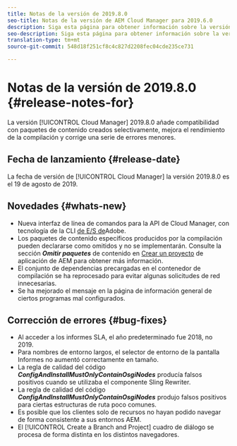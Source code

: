 ```yaml
---
title: Notas de la versión de 2019.8.0
seo-title: Notas de la versión de AEM Cloud Manager para 2019.6.0
description: Siga esta página para obtener información sobre la versión 2019.8.0 de Cloud Manager.
seo-description: Siga esta página para obtener información sobre la versión 2019.8.0 de AEM Cloud Manager.
translation-type: tm+mt
source-git-commit: 548d18f251cf8c4c827d2208fec04cde235ce731

---
```


# Notas de la versión de 2019.8.0 {#release-notes-for}

La versión [!UICONTROL Cloud Manager] 2019.8.0 añade compatibilidad con paquetes de contenido creados selectivamente, mejora el rendimiento de la compilación y corrige una serie de errores menores.

## Fecha de lanzamiento {#release-date}

La fecha de versión de [!UICONTROL Cloud Manager] la versión 2019.8.0 es el 19 de agosto de 2019.

## Novedades {#whats-new}

* Nueva interfaz de línea de comandos para la API de Cloud Manager, con tecnología de la CLI [de E/S de](https://github.com/adobe/aio-cli-plugin-cloudmanager)Adobe.
* Los paquetes de contenido específicos producidos por la compilación pueden declararse como omitidos y no se implementarán. Consulte la sección ***Omitir paquetes*** de contenido en [Crear un proyecto](create-an-application-project.md) de aplicación de AEM para obtener más información.
* El conjunto de dependencias precargadas en el contenedor de compilación se ha reprocesado para evitar algunas solicitudes de red innecesarias.
* Se ha mejorado el mensaje en la página de información general de ciertos programas mal configurados.

## Corrección de errores {#bug-fixes}

* Al acceder a los informes SLA, el año predeterminado fue 2018, no 2019.
* Para nombres de entorno largos, el selector de entorno de la pantalla Informes no aumentó correctamente en tamaño.
* La regla de calidad del código ***ConfigAndInstallMustOnlyContainOsgiNodes*** producía falsos positivos cuando se utilizaba el componente Sling Rewriter.
* La regla de calidad del código ***ConfigAndInstallMustOnlyContainOsgiNodes*** produjo falsos positivos para ciertas estructuras de ruta poco comunes.
* Es posible que los clientes solo de recursos no hayan podido navegar de forma consistente a sus entornos AEM.
* El [!UICONTROL Create a Branch and Project] cuadro de diálogo se procesa de forma distinta en los distintos navegadores.
